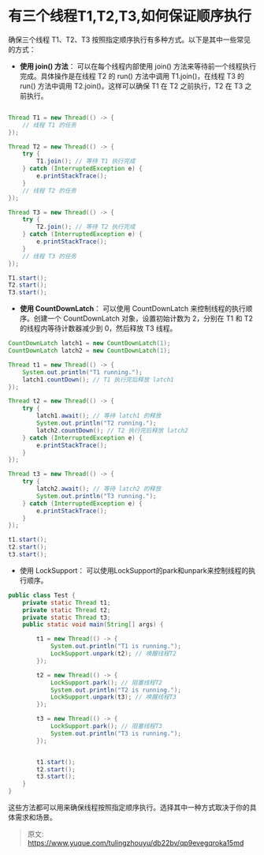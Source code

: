 # 有三个线程T1,T2,T3,如何保证顺序执行

确保三个线程 T1、T2、T3 按照指定顺序执行有多种方式。以下是其中一些常见的方式：

- **使用 join() 方法**： 可以在每个线程内部使用 join() 方法来等待前一个线程执行完成。具体操作是在线程 T2 的 run() 方法中调用 T1.join()，在线程 T3 的 run() 方法中调用 T2.join()。这样可以确保 T1 在 T2 之前执行，T2 在 T3 之前执行。
```java

Thread T1 = new Thread(() -> {
    // 线程 T1 的任务
});

Thread T2 = new Thread(() -> {
    try {
        T1.join(); // 等待 T1 执行完成
    } catch (InterruptedException e) {
        e.printStackTrace();
    }
    // 线程 T2 的任务
});

Thread T3 = new Thread(() -> {
    try {
        T2.join(); // 等待 T2 执行完成
    } catch (InterruptedException e) {
        e.printStackTrace();
    }
    // 线程 T3 的任务
});

T1.start();
T2.start();
T3.start();
```

- **使用 CountDownLatch**： 可以使用 CountDownLatch 来控制线程的执行顺序。创建一个 CountDownLatch 对象，设置初始计数为 2，分别在 T1 和 T2 的线程内等待计数器减少到 0，然后释放 T3 线程。
```java
CountDownLatch latch1 = new CountDownLatch(1);
CountDownLatch latch2 = new CountDownLatch(1);

Thread t1 = new Thread(() -> {
    System.out.println("T1 running.");
    latch1.countDown(); // T1 执行完后释放 latch1
});

Thread t2 = new Thread(() -> {
    try {
        latch1.await(); // 等待 latch1 的释放
      	System.out.println("T2 running.");
        latch2.countDown(); // T2 执行完后释放 latch2
    } catch (InterruptedException e) {
        e.printStackTrace();
    }
});

Thread t3 = new Thread(() -> {
    try {
        latch2.await(); // 等待 latch2 的释放
      	System.out.println("T3 running.");
    } catch (InterruptedException e) {
        e.printStackTrace();
    }
});

t1.start();
t2.start();
t3.start();
```

- 使用 LockSupport： 可以使用LockSupport的park和unpark来控制线程的执行顺序。
```java
public class Test {
    private static Thread t1;
    private static Thread t2;
    private static Thread t3;
    public static void main(String[] args) {

        t1 = new Thread(() -> {
            System.out.println("T1 is running.");
            LockSupport.unpark(t2); // 唤醒线程T2
        });

        t2 = new Thread(() -> {
            LockSupport.park(); // 阻塞线程T2
            System.out.println("T2 is running.");
            LockSupport.unpark(t3); // 唤醒线程T3
        });

        t3 = new Thread(() -> {
            LockSupport.park(); // 阻塞线程T3
            System.out.println("T3 is running.");
        });


        t1.start();
        t2.start();
        t3.start();
    }
}
```
这些方法都可以用来确保线程按照指定顺序执行。选择其中一种方式取决于你的具体需求和场景。


> 原文: <https://www.yuque.com/tulingzhouyu/db22bv/qp9evegqroka15md>
